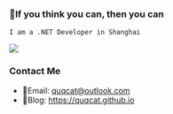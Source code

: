 ### 🍒If you think you can, then you can
```
I am a .NET Developer in Shanghai
```
![](https://github-readme-stats.vercel.app/api?username=quqcat&show_icons=true&icon_color=0078e7&title_color=0078e7)

### Contact Me  
  * 🥗Email: quqcat@outlook.com
  * 🍦Blog: https://quqcat.github.io
